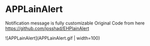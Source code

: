 # APPLainAlert
Notification message is fully customizable
Original Code from here https://github.com/josshad/EHPlainAlert

![APPLainAlert](APPLainAlert.gif | width=100)
